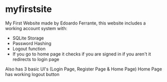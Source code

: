 # myfirstsite
My First Website made by Edoardo Ferrante, this website includes a working account system with:

- SQLite Storage
- Password Hashing
- Logout function
- If you go to home page it checks if you are signed in if you aren't it redirects to login page

Also has 3 basic UI's (Login Page, Register Page & Home Page)
Home Page has working logout button




